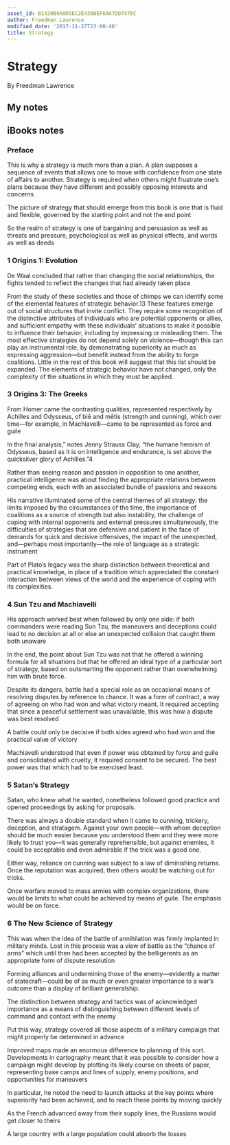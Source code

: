 ```yaml
---
asset_id: B1420B9A9D5EC2E438BEF68A7DD747EC
author: Freedman Lawrence
modified_date: '2017-11-27T23:00:46'
title: Strategy
---
```


# Strategy

By Freedman Lawrence

## My notes <a name="my_notes_dont_delete"></a>



## iBooks notes <a name="ibooks_notes_dont_delete"></a>

### Preface

This is why a strategy is much more than a plan. A plan supposes a sequence of events that allows one to move with confidence from one state of affairs to another. Strategy is required when others might frustrate one’s plans because they have different and possibly opposing interests and concerns

The picture of strategy that should emerge from this book is one that is fluid and flexible, governed by the starting point and not the end point

So the realm of strategy is one of bargaining and persuasion as well as threats and pressure, psychological as well as physical effects, and words as well as deeds

### 1 Origins 1: Evolution

De Waal concluded that rather than changing the social relationships, the fights tended to reflect the changes that had already taken place

From the study of these societies and those of chimps we can identify some of the elemental features of strategic behavior.13 These features emerge out of social structures that invite conflict. They require some recognition of the distinctive attributes of individuals who are potential opponents or allies, and sufficient empathy with these individuals’ situations to make it possible to influence their behavior, including by impressing or misleading them. The most effective strategies do not depend solely on violence—though this can play an instrumental role, by demonstrating superiority as much as expressing aggression—but benefit instead from the ability to forge coalitions. Little in the rest of this book will suggest that this list should be expanded. The elements of strategic behavior have not changed, only the complexity of the situations in which they must be applied.

### 3 Origins 3: The Greeks

From Homer came the contrasting qualities, represented respectively by Achilles and Odysseus, of biē and mētis (strength and cunning), which over time—for example, in Machiavelli—came to be represented as force and guile

In the final analysis,” notes Jenny Strauss Clay, “the humane heroism of Odysseus, based as it is on intelligence and endurance, is set above the quicksilver glory of Achilles.”4

Rather than seeing reason and passion in opposition to one another, practical intelligence was about finding the appropriate relations between competing ends, each with an associated bundle of passions and reasons

His narrative illuminated some of the central themes of all strategy: the limits imposed by the circumstances of the time, the importance of coalitions as a source of strength but also instability, the challenge of coping with internal opponents and external pressures simultaneously, the difficulties of strategies that are defensive and patient in the face of demands for quick and decisive offensives, the impact of the unexpected, and—perhaps most importantly—the role of language as a strategic instrument

Part of Plato’s legacy was the sharp distinction between theoretical and practical knowledge, in place of a tradition which appreciated the constant interaction between views of the world and the experience of coping with its complexities.

### 4 Sun Tzu and Machiavelli

His approach worked best when followed by only one side: if both commanders were reading Sun Tzu, the maneuvers and deceptions could lead to no decision at all or else an unexpected collision that caught them both unaware

In the end, the point about Sun Tzu was not that he offered a winning formula for all situations but that he offered an ideal type of a particular sort of strategy, based on outsmarting the opponent rather than overwhelming him with brute force.

Despite its dangers, battle had a special role as an occasional means of resolving disputes by reference to chance. It was a form of contract, a way of agreeing on who had won and what victory meant. It required accepting that since a peaceful settlement was unavailable, this was how a dispute was best resolved

A battle could only be decisive if both sides agreed who had won and the practical value of victory

Machiavelli understood that even if power was obtained by force and guile and consolidated with cruelty, it required consent to be secured. The best power was that which had to be exercised least.

### 5 Satan’s Strategy

Satan, who knew what he wanted, nonetheless followed good practice and opened proceedings by asking for proposals.

There was always a double standard when it came to cunning, trickery, deception, and stratagem. Against your own people—with whom deception should be much easier because you understood them and they were more likely to trust you—it was generally reprehensible, but against enemies, it could be acceptable and even admirable if the trick was a good one.

Either way, reliance on cunning was subject to a law of diminishing returns. Once the reputation was acquired, then others would be watching out for tricks.

Once warfare moved to mass armies with complex organizations, there would be limits to what could be achieved by means of guile. The emphasis would be on force.

### 6 The New Science of Strategy

This was when the idea of the battle of annihilation was firmly implanted in military minds. Lost in this process was a view of battle as the “chance of arms” which until then had been accepted by the belligerents as an appropriate form of dispute resolution

Forming alliances and undermining those of the enemy—evidently a matter of statecraft—could be of as much or even greater importance to a war’s outcome than a display of brilliant generalship.

The distinction between strategy and tactics was of acknowledged importance as a means of distinguishing between different levels of command and contact with the enemy

Put this way, strategy covered all those aspects of a military campaign that might properly be determined in advance

Improved maps made an enormous difference to planning of this sort. Developments in cartography meant that it was possible to consider how a campaign might develop by plotting its likely course on sheets of paper, representing base camps and lines of supply, enemy positions, and opportunities for maneuvers

In particular, he noted the need to launch attacks at the key points where superiority had been achieved, and to reach these points by moving quickly

As the French advanced away from their supply lines, the Russians would get closer to theirs

A large country with a large population could absorb the losses